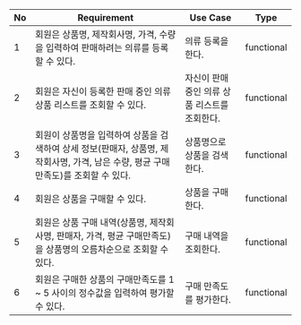 | No | Requirement   | Use Case                            | Type     |
|----|---------------------------------------------------|-------------------------------------|----------|
| 1  | 회원은 상품명, 제작회사명, 가격, 수량을 입력하여 판매하려는 의류를 등록할 수 있다. | 의류 등록을 한다. | functional |
| 2  | 회원은 자신이 등록한 판매 중인 의류 상품 리스트를 조회할 수 있다. | 자신이 판매 중인 의류 상품 리스트를 조회한다. | functional |
| 3  | 회원이 상품명을 입력하여 상품을 검색하여 상세 정보(판매자, 상품명, 제작회사명, 가격, 남은 수량, 평균 구매만족도)를 조회할 수 있다. | 상품명으로 상품을 검색한다. | functional |
| 4  | 회원은 상품을 구매할 수 있다. | 상품을 구매한다. | functional |
| 5  | 회원은 상품 구매 내역(상품명, 제작회사명, 판매자, 가격, 평균 구매만족도)을 상품명의 오름차순으로 조회할 수 있다. | 구매 내역을 조회한다. | functional |
| 6  | 회원은 구매한 상품의 구매만족도를 1 ~ 5 사이의 정수값을 입력하여 평가할 수 있다. | 구매 만족도를 평가한다. | functional |
